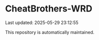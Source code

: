 # CheatBrothers-WRD

Last updated: 2025-05-29 23:12:55

This repository is automatically maintained.

